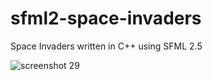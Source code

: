 # sfml2-space-invaders

Space Invaders written in C++ using SFML 2.5

![screenshot 29](https://cloud.githubusercontent.com/assets/1466920/20732319/754e4344-b68e-11e6-9b74-653128c85ec8.png)
